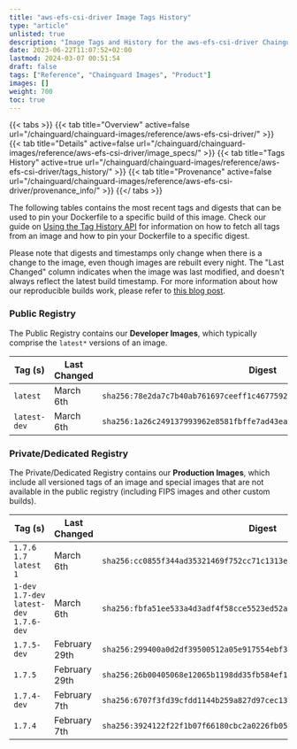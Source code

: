 ```yaml
---
title: "aws-efs-csi-driver Image Tags History"
type: "article"
unlisted: true
description: "Image Tags and History for the aws-efs-csi-driver Chainguard Image"
date: 2023-06-22T11:07:52+02:00
lastmod: 2024-03-07 00:51:54
draft: false
tags: ["Reference", "Chainguard Images", "Product"]
images: []
weight: 700
toc: true
---
```


{{< tabs >}}
{{< tab title="Overview" active=false url="/chainguard/chainguard-images/reference/aws-efs-csi-driver/" >}}
{{< tab title="Details" active=false url="/chainguard/chainguard-images/reference/aws-efs-csi-driver/image_specs/" >}}
{{< tab title="Tags History" active=true url="/chainguard/chainguard-images/reference/aws-efs-csi-driver/tags_history/" >}}
{{< tab title="Provenance" active=false url="/chainguard/chainguard-images/reference/aws-efs-csi-driver/provenance_info/" >}}
{{</ tabs >}}

The following tables contains the most recent tags and digests that can be used to pin your Dockerfile to a specific build of this image. Check our guide on [Using the Tag History API](/chainguard/chainguard-images/using-the-tag-history-api/) for information on how to fetch all tags from an image and how to pin your Dockerfile to a specific digest.

Please note that digests and timestamps only change when there is a change to the image, even though images are rebuilt every night. The "Last Changed" column indicates when the image was last modified, and doesn't always reflect the latest build timestamp. For more information about how our reproducible builds work, please refer to [this blog post](https://www.chainguard.dev/unchained/reproducing-chainguards-reproducible-image-builds).

### Public Registry
The Public Registry contains our **Developer Images**, which typically comprise the `latest*` versions of an image.

| Tag (s)       | Last Changed | Digest                                                                    |
|---------------|--------------|---------------------------------------------------------------------------|
|  `latest`     | March 6th    | `sha256:78e2da7c7b40ab761697ceeff1c4677592662f859e8a31e6e507a9ae4abc0c8f` |
|  `latest-dev` | March 6th    | `sha256:1a26c249137993962e8581fbffe7ad43eac1f917a71d5c265fd65273c46e36b5` |


### Private/Dedicated Registry
The Private/Dedicated Registry contains our **Production Images**, which include all versioned tags of an image and special images that are not available in the public registry (including FIPS images and other custom builds).

| Tag (s)                                     | Last Changed  | Digest                                                                    |
|---------------------------------------------|---------------|---------------------------------------------------------------------------|
|  `1.7.6` `1.7` `latest` `1`                 | March 6th     | `sha256:cc0855f344ad35321469f752cc71c1313ea9cb6bcf88acacf9b276b5ad5342d7` |
|  `1-dev` `1.7-dev` `latest-dev` `1.7.6-dev` | March 6th     | `sha256:fbfa51ee533a4d3adf4f58cce5523ed52a28f3c8c397c0e6e63af806f0f445ac` |
|  `1.7.5-dev`                                | February 29th | `sha256:299400a0d2df39500512a05e917554ebf37e86cc01250ec5cebe8855cc7ddfe3` |
|  `1.7.5`                                    | February 29th | `sha256:26b00405068e12065b1198dd35fb584ef1973dd78ebe2e9484e69da2cc3e0c79` |
|  `1.7.4-dev`                                | February 7th  | `sha256:6707f3fd39cfdd1144b259a827d97cec13cde777eaef026eacaa0815427448f6` |
|  `1.7.4`                                    | February 7th  | `sha256:3924122f22f1b07f66180cbc2a0226fb05a658719227ae4dbab773c52bf7d94f` |

